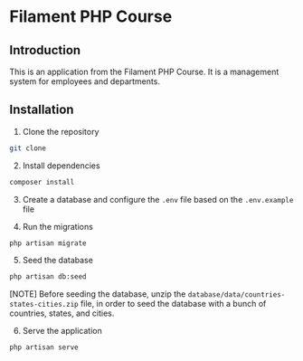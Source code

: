 # Filament PHP Course

## Introduction

This is an application from the Filament PHP Course. It is a management system for employees and departments.

## Installation

1. Clone the repository

```bash
git clone
```

2. Install dependencies

```bash
composer install
```

3. Create a database and configure the `.env` file based on the `.env.example` file

4. Run the migrations

```bash
php artisan migrate
```

5. Seed the database

```bash
php artisan db:seed
```

[NOTE] Before seeding the database, unzip the `database/data/countries-states-cities.zip` file, in order to seed the database with a bunch of countries, states, and cities.

6. Serve the application

```bash
php artisan serve
```
